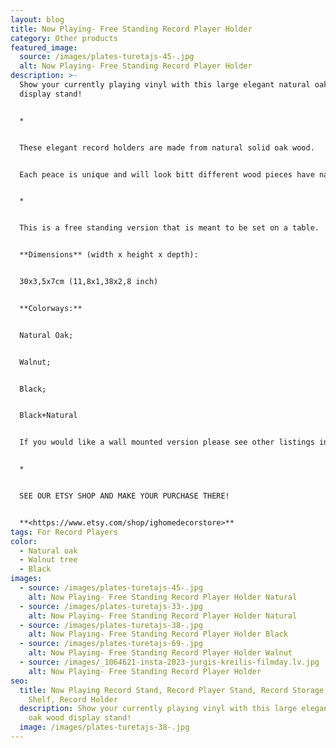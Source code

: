 ```yaml
---
layout: blog
title: Now Playing- Free Standing Record Player Holder
category: Other products
featured_image:
  source: /images/plates-turetajs-45-.jpg
  alt: Now Playing- Free Standing Record Player Holder
description: >-
  Show your currently playing vinyl with this large elegant natural oak wood
  display stand!


  *


  These elegant record holders are made from natural solid oak wood. 


  Each peace is unique and will look bitt different wood pieces have natural knots, imperfections, and patterns that differ.


  *


  This is a free standing version that is meant to be set on a table.


  **Dimensions** (width x height x depth):


  30x3,5x7cm (11,8x1,38x2,8 inch)


  **Colorways:**


  Natural Oak;


  Walnut;


  Black;


  Black+Natural


  If you would like a wall mounted version please see other listings in our shop.


  *


  SEE OUR ETSY SHOP AND MAKE YOUR PURCHASE THERE!


  **<https://www.etsy.com/shop/ighomedecorstore>**
tags: For Record Players
color:
  - Natural oak
  - Walnut tree
  - Black
images:
  - source: /images/plates-turetajs-45-.jpg
    alt: Now Playing- Free Standing Record Player Holder Natural
  - source: /images/plates-turetajs-33-.jpg
    alt: Now Playing- Free Standing Record Player Holder Natural
  - source: /images/plates-turetajs-38-.jpg
    alt: Now Playing- Free Standing Record Player Holder Black
  - source: /images/plates-turetajs-69-.jpg
    alt: Now Playing- Free Standing Record Player Holder Walnut
  - source: /images/_1064621-insta-2023-jurgis-kreilis-filmday.lv.jpg
    alt: Now Playing- Free Standing Record Player Holder
seo:
  title: Now Playing Record Stand, Record Player Stand, Record Storage, Record
    Shelf, Record Holder
  description: Show your currently playing vinyl with this large elegant natural
    oak wood display stand!
  image: /images/plates-turetajs-38-.jpg
---
```

